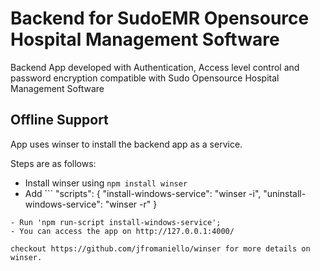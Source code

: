 # Backend for SudoEMR Opensource Hospital Management Software

Backend App developed with Authentication, Access level control and password encryption
compatible with Sudo Opensource Hospital Management Software

## Offline Support
App uses winser to install the backend app as a service.

Steps are as follows:
- Install winser using ```npm install winser```
- Add ```
    "scripts": {
    "install-windows-service": "winser -i",
    "uninstall-windows-service": "winser -r"
  }
``` to your script package.json file;
- Run 'npm run-script install-windows-service';
- You can access the app on http://127.0.0.1:4000/

checkout https://github.com/jfromaniello/winser for more details on winser.

